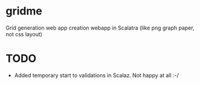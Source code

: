 # gridme
Grid generation web app creation webapp in Scalatra (like png graph paper, not css layout)

# TODO
- Added temporary start to validations in Scalaz. Not happy at all :-/

